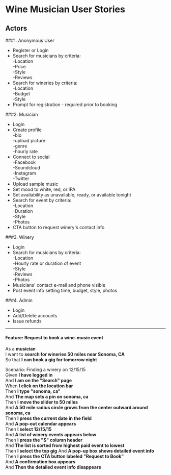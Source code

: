 # Wine Musician User Stories

## Actors

###1. Anonymous User
* Register or Login
* Search for musicians by criteria:  
  -Location  
  -Price  
  -Style  
  -Reviews  
* Search for wineries by criteria:  
  -Location  
  -Budget  
  -Style 
* Prompt for registration - required prior to booking

    
###2. Musician
* Login
* Create profile  
    -bio    
    -upload picture  
    -genre  
    -hourly rate
* Connect to social  
    -Facebook  
    -Soundcloud  
    -Instagram  
    -Twitter
* Upload sample music 
* Set mood to white, red, or IPA
* Set availability as unavailable, ready, or available tonight
* Search for event by criteria:  
  -Location  
  -Duration  
  -Style  
  -Photos  
* CTA button to request winery's contact info

###3. Winery
* Login
* Search for musicians by criteria:   
  -Location  
  -Hourly rate or duration of event  
  -Style  
  -Reviews  
  -Photos  
* Musicians' contact e-mail and phone visible
* Post event info setting time, budget, style, photos

###4. Admin
* Login
* Add/Delete accounts
* Issue refunds 

---------------------------------
#### Feature: Request to book a wine-music event
As a **musician**  
I want to **search for wineries 50 miles near Sonoma, CA**  
So that **I can book a gig for tomorrow night**  

Scenario: Finding a winery on 12/15/15  
   Given **I have logged in**  
   And **I am on the "Search" page**  
   When **I click on the location bar**  
   Then **I type "sonoma, ca"**  
   And **The map sets a pin on sonoma, ca**  
   Then **I move the slider to 50 miles**  
   And **A 50 mile radius circle grows from the center outward around sonoma, ca**  
   Then **I press the current date in the field**  
   And **A pop-out calendar appears**  
   Then **I select 12/15/15**  
   And **A list of winery events appears below**  
   Then **I press the "$" column header**  
   And **The list is sorted from highest paid event to lowest**  
   Then **I select the top gig**
   And **A pop-up box shows detailed event info**  
   Then **I press the CTA button labeled "Request to Book"**  
   And **A confirmation box appears**  
   And **Then the detailed event info disappears**   
